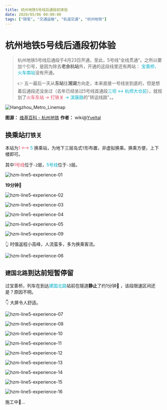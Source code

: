 ```yaml
---
title: 杭州地铁5号线后通段初体验
date: 2020/05/06 00:00:00
tags: ["随笔", "交通运输", "轨道交通", "杭州地铁"]
---
```


# 杭州地铁5号线后通段初体验

<ClientOnly>
  <display-bar :displayData="$frontmatter"></display-bar>
</ClientOnly>

> 杭州地铁5号线后通段于4月23日开通，至此，5号线”全线贯通“。之所以要加个引号，是因为除去**老余杭站**外，开通的这段线里还有两站： <font color="#00AEC7">宝善桥、火车南站</font>没有开通。
>
> 👉 五一最后一天从**东站**往**湘湖**方向走，本来直接一号线坐到底的，但是想着后通段还没坐过（去年已经坐过5号线首通段<font color="#00AEC7">三坝 <-> 杭师大仓前</font>），就规划了<font color="#DF4661">火车东站 -> 打铁关</font><font color="#00AEC7"> -> 滨康路</font>的"转运线路"。。

![Hangzhou_Metro_Linemap](/images/life&hobby/transportation/Hangzhou_Metro_Linemap.svg)

**图源：** [维基百科 - 杭州地铁](https://zh.wikipedia.org/wiki/杭州地铁)  **作者：** wiki@[Yveltal](https://commons.wikimedia.org/wiki/User:Yveltal)

## 换乘站`打铁关`

本站为<font color="#DF4661">1 <-</font><font color="#00AEC7">-> 5 </font>换乘站，为地下三层岛式`T`形布置，非虚拟换乘。换乘方便，上下楼即可。

其中<font color="#DF4661">1号线</font>位于`-2`层，<font color="#00AEC7">5号线</font>位于`-3`层。

![hzm-line5-experience-01](/images/life&hobby/transportation/hzm-line5-experience-01.jpg)

**19分钟**🤔

![hzm-line5-experience-02](/images/life&hobby/transportation/hzm-line5-experience-02.jpg)

![hzm-line5-experience-03](/images/life&hobby/transportation/hzm-line5-experience-03.jpg)

![hzm-line5-experience-04](/images/life&hobby/transportation/hzm-line5-experience-04.jpg)

![hzm-line5-experience-05](/images/life&hobby/transportation/hzm-line5-experience-05.jpg)

![hzm-line5-experience-09](/images/life&hobby/transportation/hzm-line5-experience-09.jpg)

👆 时值返程小高峰，人流蛮多，多为换乘客流。

![hzm-line5-experience-06](/images/life&hobby/transportation/hzm-line5-experience-06.jpg)

## `建国北路`到达前短暂停留

过宝善桥，列车在到达<font color="#00AEC7">建国北路</font>站前在隧道**静止**了约1分钟🤔 ，该段限速区间还是？原因不明。

👇 大屏令人舒适。

![hzm-line5-experience-07](/images/life&hobby/transportation/hzm-line5-experience-07.jpg)

![hzm-line5-experience-08](/images/life&hobby/transportation/hzm-line5-experience-08.jpg)



![hzm-line5-experience-10](/images/life&hobby/transportation/hzm-line5-experience-10.jpg)

![hzm-line5-experience-11](/images/life&hobby/transportation/hzm-line5-experience-11.jpg)

![hzm-line5-experience-12](/images/life&hobby/transportation/hzm-line5-experience-12.jpg)

![hzm-line5-experience-13](/images/life&hobby/transportation/hzm-line5-experience-13.jpg)

![hzm-line5-experience-14](/images/life&hobby/transportation/hzm-line5-experience-14.jpg)

![hzm-line5-experience-15](/images/life&hobby/transportation/hzm-line5-experience-15.jpg)

![hzm-line5-experience-16](/images/life&hobby/transportation/hzm-line5-experience-16.jpg)

施工中🚧...